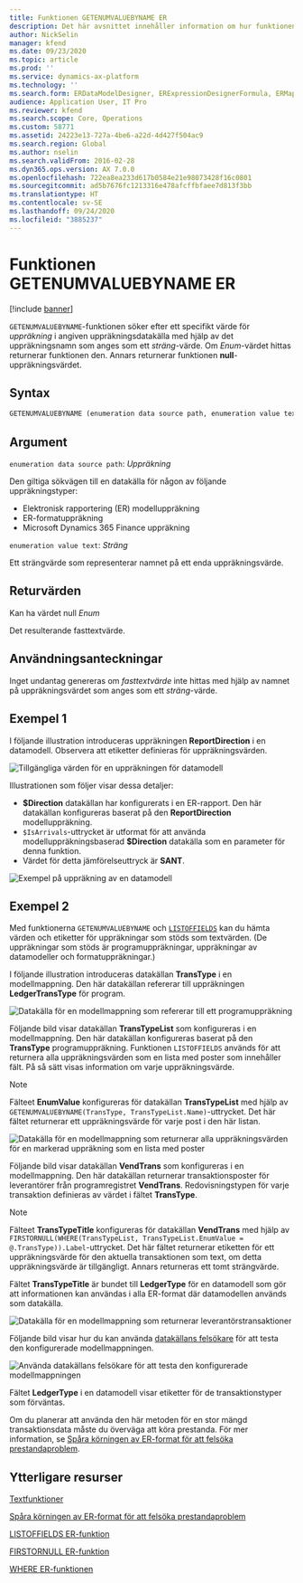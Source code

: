 ```yaml
---
title: Funktionen GETENUMVALUEBYNAME ER
description: Det här avsnittet innehåller information om hur funktionen GETENUMVALUEBYNAME elektronisk rapportering (ER) används.
author: NickSelin
manager: kfend
ms.date: 09/23/2020
ms.topic: article
ms.prod: ''
ms.service: dynamics-ax-platform
ms.technology: ''
ms.search.form: ERDataModelDesigner, ERExpressionDesignerFormula, ERMappedFormatDesigner, ERModelMappingDesigner
audience: Application User, IT Pro
ms.reviewer: kfend
ms.search.scope: Core, Operations
ms.custom: 58771
ms.assetid: 24223e13-727a-4be6-a22d-4d427f504ac9
ms.search.region: Global
ms.author: nselin
ms.search.validFrom: 2016-02-28
ms.dyn365.ops.version: AX 7.0.0
ms.openlocfilehash: 722ea8ea233d617b0584e21e98073428f16c0801
ms.sourcegitcommit: ad5b7676fc1213316e478afcffbfaee7d813f3bb
ms.translationtype: HT
ms.contentlocale: sv-SE
ms.lasthandoff: 09/24/2020
ms.locfileid: "3885237"
---
```

# <a name="getenumvaluebyname-er-function"></a>Funktionen GETENUMVALUEBYNAME ER

[!include [banner](../includes/banner.md)]

`GETENUMVALUEBYNAME`-funktionen söker efter ett specifikt värde för *uppräkning* i angiven uppräkningsdatakälla med hjälp av det uppräkningsnamn som anges som ett *sträng*-värde. Om *Enum*-värdet hittas returnerar funktionen den. Annars returnerar funktionen **null**-uppräkningsvärdet.

## <a name="syntax"></a>Syntax

```vb
GETENUMVALUEBYNAME (enumeration data source path, enumeration value text)
```

## <a name="arguments"></a>Argument

`enumeration data source path`: *Uppräkning*

Den giltiga sökvägen till en datakälla för någon av följande uppräkningstyper:

- Elektronisk rapportering (ER) modelluppräkning
- ER-formatuppräkning
- Microsoft Dynamics 365 Finance uppräkning

`enumeration value text`: *Sträng*

Ett strängvärde som representerar namnet på ett enda uppräkningsvärde.

## <a name="return-values"></a>Returvärden

Kan ha värdet null *Enum*

Det resulterande fasttextvärde.

## <a name="usage-notes"></a>Användningsanteckningar

Inget undantag genereras om *fasttextvärde* inte hittas med hjälp av namnet på uppräkningsvärdet som anges som ett *sträng*-värde.

## <a name="example-1"></a>Exempel 1

I följande illustration introduceras uppräkningen **ReportDirection** i en datamodell. Observera att etiketter definieras för uppräkningsvärden.

![Tillgängliga värden för en uppräkningen för datamodell](./media/ER-data-model-enumeration-values.PNG)

Illustrationen som följer visar dessa detaljer:

- **$Direction** datakällan har konfigurerats i en ER-rapport. Den här datakällan konfigureras baserat på den **ReportDirection** modelluppräkning.
- `$IsArrivals`-uttrycket är utformat för att använda modelluppräkningsbaserad **$Direction** datakälla som en parameter för denna funktion.
- Värdet för detta jämförelseuttryck är **SANT**.

![Exempel på uppräkning av en datamodell](./media/ER-data-model-enumeration-usage.PNG)

## <a name="example-2"></a>Exempel 2

Med funktionerna `GETENUMVALUEBYNAME` och [`LISTOFFIELDS`](er-functions-list-listoffields.md) kan du hämta värden och etiketter för uppräkningar som stöds som textvärden. (De uppräkningar som stöds är programuppräkningar, uppräkningar av datamodeller och formatuppräkningar.)

I följande illustration introduceras datakällan **TransType** i en modellmappning. Den här datakällan refererar till uppräkningen **LedgerTransType** för program.

![Datakälla för en modellmappning som refererar till ett programuppräkning](./media/er-functions-text-getenumvaluebyname-example2-1.png)

Följande bild visar datakällan **TransTypeList** som konfigureras i en modellmappning. Den här datakällan konfigureras baserat på den **TransType** programuppräkning. Funktionen `LISTOFFIELDS` används för att returnera alla uppräkningsvärden som en lista med poster som innehåller fält. På så sätt visas information om varje uppräkningsvärde.

> [!NOTE]
> Fälteet **EnumValue** konfigureras för datakällan **TransTypeList** med hjälp av `GETENUMVALUEBYNAME(TransType, TransTypeList.Name)`-uttrycket. Det här fältet returnerar ett uppräkningsvärde för varje post i den här listan.

![Datakälla för en modellmappning som returnerar alla uppräkningsvärden för en markerad uppräkning som en lista med poster](./media/er-functions-text-getenumvaluebyname-example2-2.png)

Följande bild visar datakällan **VendTrans** som konfigureras i en modellmappning. Den här datakällan returnerar transaktionsposter för leverantörer från programregistret **VendTrans**. Redovisningstypen för varje transaktion definieras av värdet i fältet **TransType**.

> [!NOTE]
> Fälteet **TransTypeTitle** konfigureras för datakällan **VendTrans** med hjälp av `FIRSTORNULL(WHERE(TransTypeList, TransTypeList.EnumValue = @.TransType)).Label`-uttrycket. Det här fältet returnerar etiketten för ett uppräkningsvärde för den aktuella transaktionen som text, om detta uppräkningsvärde är tillgängligt. Annars returneras ett tomt strängvärde.
>
> Fältet **TransTypeTitle** är bundet till **LedgerType** för en datamodell som gör att informationen kan användas i alla ER-format där datamodellen används som datakälla.

![Datakälla för en modellmappning som returnerar leverantörstransaktioner](./media/er-functions-text-getenumvaluebyname-example2-3.png)

Följande bild visar hur du kan använda [datakällans felsökare](er-debug-data-sources.md) för att testa den konfigurerade modellmappningen.

![Använda datakällans felsökare för att testa den konfigurerade modellmappningen](./media/er-functions-text-getenumvaluebyname-example2-4.gif)

Fältet **LedgerType** i en datamodell visar etiketter för de transaktionstyper som förväntas.

Om du planerar att använda den här metoden för en stor mängd transaktionsdata måste du överväga att köra prestanda. För mer information, se [Spåra körningen av ER-format för att felsöka prestandaproblem](trace-execution-er-troubleshoot-perf.md).

## <a name="additional-resources"></a>Ytterligare resurser

[Textfunktioner](er-functions-category-text.md)

[Spåra körningen av ER-format för att felsöka prestandaproblem](trace-execution-er-troubleshoot-perf.md)

[LISTOFFIELDS ER-funktion](er-functions-list-listoffields.md)

[FIRSTORNULL ER-funktion](er-functions-list-firstornull.md)

[WHERE ER-funktionen](er-functions-list-where.md)

